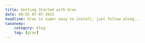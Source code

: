 ```yaml
---
title: Getting Started with Grav
date: 09:55 07-07-2015
headline: Grav is super easy to install, just follow along...
taxonomy:
    category: blog
    tag: [grav]
---
```

